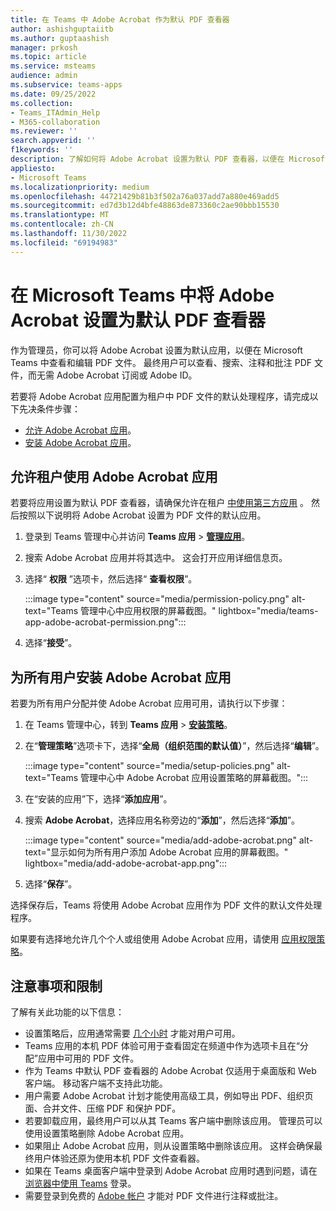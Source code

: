 ```yaml
---
title: 在 Teams 中 Adobe Acrobat 作为默认 PDF 查看器
author: ashishguptaiitb
ms.author: guptaashish
manager: prkosh
ms.topic: article
ms.service: msteams
audience: admin
ms.subservice: teams-apps
ms.date: 09/25/2022
ms.collection:
- Teams_ITAdmin_Help
- M365-collaboration
ms.reviewer: ''
search.appverid: ''
f1keywords: ''
description: 了解如何将 Adobe Acrobat 设置为默认 PDF 查看器，以便在 Microsoft Teams 中查看和编辑 PDF 文件。
appliesto:
- Microsoft Teams
ms.localizationpriority: medium
ms.openlocfilehash: 44721429b81b3f502a76a037add7a880e469add5
ms.sourcegitcommit: ed7d3b12d4bfe48863de873360c2ae90bbb15530
ms.translationtype: MT
ms.contentlocale: zh-CN
ms.lasthandoff: 11/30/2022
ms.locfileid: "69194983"
---
```

# <a name="set-adobe-acrobat-as-the-default-pdf-viewer-in-microsoft-teams"></a>在 Microsoft Teams 中将 Adobe Acrobat 设置为默认 PDF 查看器

作为管理员，你可以将 Adobe Acrobat 设置为默认应用，以便在 Microsoft Teams 中查看和编辑 PDF 文件。 最终用户可以查看、搜索、注释和批注 PDF 文件，而无需 Adobe Acrobat 订阅或 Adobe ID。

若要将 Adobe Acrobat 应用配置为租户中 PDF 文件的默认处理程序，请完成以下先决条件步骤：

* [允许 Adobe Acrobat 应用](#allow-adobe-acrobat-app-in-your-tenant)。
* [安装 Adobe Acrobat 应用](#install-adobe-acrobat-app-for-all-users)。

## <a name="allow-adobe-acrobat-app-in-your-tenant"></a>允许租户使用 Adobe Acrobat 应用

若要将应用设置为默认 PDF 查看器，请确保允许在租户 [中使用第三方应用](manage-apps.md#manage-org-wide-app-settings) 。 然后按照以下说明将 Adobe Acrobat 设置为 PDF 文件的默认应用。

1. 登录到 Teams 管理中心并访问 **Teams 应用** > **[管理应用](https://admin.teams.microsoft.com/policies/manage-apps)**。

1. 搜索 Adobe Acrobat 应用并将其选中。 这会打开应用详细信息页。

1. 选择“ **权限** ”选项卡，然后选择“ **查看权限**”。

   :::image type="content" source="media/permission-policy.png" alt-text="Teams 管理中心中应用权限的屏幕截图。" lightbox="media/teams-app-adobe-acrobat-permission.png":::

1. 选择“**接受**”。

## <a name="install-adobe-acrobat-app-for-all-users"></a>为所有用户安装 Adobe Acrobat 应用

若要为所有用户分配并使 Adobe Acrobat 应用可用，请执行以下步骤：

1. 在 Teams 管理中心，转到 **Teams 应用** > [**安装策略**](https://admin.teams.microsoft.com/policies/app-setup)。

1. 在“**管理策略**”选项卡下，选择“**全局（组织范围的默认值）**”，然后选择“**编辑**”。

   :::image type="content" source="media/setup-policies.png" alt-text="Teams 管理中心中 Adobe Acrobat 应用设置策略的屏幕截图。":::

1. 在“安装的应用”下，选择“**添加应用**”。

1. 搜索 **Adobe Acrobat**，选择应用名称旁边的“**添加**”，然后选择“**添加**”。

   :::image type="content" source="media/add-adobe-acrobat.png" alt-text="显示如何为所有用户添加 Adobe Acrobat 应用的屏幕截图。" lightbox="media/add-adobe-acrobat-app.png":::

1. 选择“**保存**”。

选择保存后，Teams 将使用 Adobe Acrobat 应用作为 PDF 文件的默认文件处理程序。

如果要有选择地允许几个个人或组使用 Adobe Acrobat 应用，请使用 [应用权限策略](teams-app-permission-policies.md)。

## <a name="considerations-and-limitations"></a>注意事项和限制

了解有关此功能的以下信息：

* 设置策略后，应用通常需要 [几个小时](teams-app-setup-policies.md#considerations-and-limitations) 才能对用户可用。
* Teams 应用的本机 PDF 体验可用于查看固定在频道中作为选项卡且在“分配”应用中可用的 PDF 文件。
* 作为 Teams 中默认 PDF 查看器的 Adobe Acrobat 仅适用于桌面版和 Web 客户端。 移动客户端不支持此功能。
* 用户需要 Adobe Acrobat 计划才能使用高级工具，例如导出 PDF、组织页面、合并文件、压缩 PDF 和保护 PDF。
* 若要卸载应用，最终用户可以从其 Teams 客户端中删除该应用。 管理员可以使用设置策略删除 Adobe Acrobat 应用。
* 如果阻止 Adobe Acrobat 应用，则从设置策略中删除该应用。 这样会确保最终用户体验还原为使用本机 PDF 文件查看器。
* 如果在 Teams 桌面客户端中登录到 Adobe Acrobat 应用时遇到问题，请在 [浏览器中使用 Teams](https://teams.microsoft.com/) 登录。
* 需要登录到免费的 [Adobe 帐户](https://acrobat.adobe.com/us/en/) 才能对 PDF 文件进行注释或批注。
